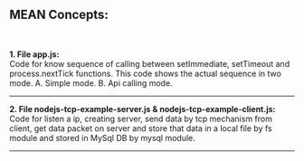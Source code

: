 <h2>MEAN Concepts:</h2></br>


<b>1. File app.js:</b> <br>
   Code for know sequence of calling between setImmediate, setTimeout and process.nextTick functions.
   This code shows the actual sequence in two mode.
    A. Simple mode.
    B. Api calling mode.
    
***************
<b>2. File nodejs-tcp-example-server.js & nodejs-tcp-example-client.js:</b> <br>
  Code for listen a ip, creating server, send data by tcp mechanism from client, get data packet on server and store that data in a local file by fs module and stored in MySql DB by mysql module.
  
  
*************
